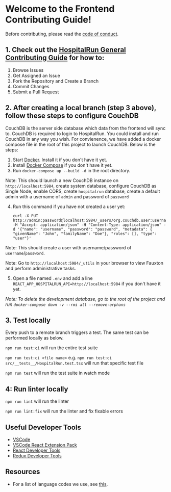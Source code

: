 # Welcome to the Frontend Contributing Guide!

Before contributing, please read the [code of conduct](https://github.com/HospitalRun/hospitalrun/blob/master/.github/CODE_OF_CONDUCT.md).

## 1. Check out the [HospitalRun General Contributing Guide](https://github.com/HospitalRun/hospitalrun/blob/master/.github/CONTRIBUTING.md) for how to:
   1. Browse Issues
   2. Get Assigned an Issue
   3. Fork the Repository and Create a Branch
   4. Commit Changes
   5. Submit a Pull Request

## 2. After creating a local branch (step 3 above), follow these steps to configure CouchDB

CouchDB is the server side database which data from the frontend will sync to. CouchDB is required to login
to HospitalRun. You could install and run CouchDB in any way you wish. For convienence, we have added a docker compose file in the
root of this project to launch CouchDB. Below is the steps:

1. Start [Docker](https://docs.docker.com/get-docker/). Install it if you don't have it yet.
2. Install [Docker Compose](https://docs.docker.com/compose/install/) if you don't have it yet.
3. Run `docker-compose up --build -d` in the root directory.

Note: This should launch a new CouchDB instance on `http://localhost:5984`, create system database, configure CouchDB as Single Node, enable CORS, create `hospitalrun` database, create a default admin with a username of `admin` and password of `password`

4. Run this command if you have not created a user yet:
   ```
   curl -X PUT http://admin:password@localhost:5984/_users/org.couchdb.user:username -H "Accept: application/json" -H "Content-Type: application/json" -d '{"name": "username", "password": "password", "metadata": { "givenName": "John", "familyName": "Doe"}, "roles": [], "type": "user"}'
   ```
Note: This should create a user with username/password of `username`/`password`.

Note: Go to `http://localhost:5984/_utils` in your browser to view Fauxton and perform administrative tasks.

5. Open a file named `.env` and add a line `REACT_APP_HOSPITALRUN_API=http://localhost:5984` if you don't have it yet.

_Note: To delete the development database, go to the root of the project and run `docker-compose down -v --rmi all --remove-orphans`_

## 3. Test locally
Every push to a remote branch triggers a test. The same test can be performed locally as below.

`npm run test:ci` will run the entire test suite

`npm run test:ci <file name>` e.g. `npm run test:ci src/__tests__/HospitalRun.test.tsx` will run that specific test file

`npm run test` will run the test suite in watch mode

## 4: Run linter locally
`npm run lint` will run the linter

`npm run lint:fix` will run the linter and fix fixable errors

## Useful Developer Tools

- [VSCode](https://code.visualstudio.com/)
- [VSCode React Extension Pack](https://marketplace.visualstudio.com/items?itemName=jawandarajbir.react-vscode-extension-pack)
- [React Developer Tools](https://chrome.google.com/webstore/detail/react-developer-tools/fmkadmapgofadopljbjfkapdkoienihi?hl=en)
- [Redux Developer Tools](https://chrome.google.com/webstore/detail/redux-devtools/lmhkpmbekcpmknklioeibfkpmmfibljd?hl=en)

## Resources
- For a list of language codes we use, see [this](https://github.com/HospitalRun/hospitalrun-frontend/tree/master/src/locales/README.md).
